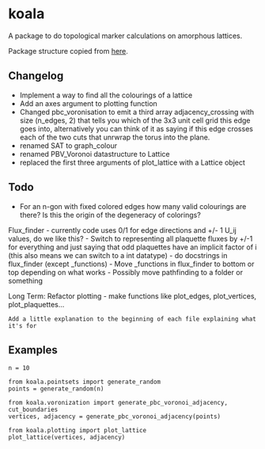 # koala
A package to do topological marker calculations on amorphous lattices.

Package structure copied from [here](https://blog.ionelmc.ro/2014/05/25/python-packaging).

## Changelog
- Implement a way to find all the colourings of a lattice
- Add an axes argument to plotting function
- Changed pbc_voronisation to emit a third array adjacency_crossing with size (n_edges, 2) that tells you which of the 3x3 unit cell grid this edge goes into, alternatively you can think of it as saying if this edge crosses each of the two cuts that unrwrap the torus into the plane.
- renamed SAT to graph_colour 
- renamed PBV_Voronoi datastructure to Lattice
- replaced the first three arguments of plot_lattice with a Lattice object


## Todo
- For an n-gon with fixed colored edges how many valid colourings are there? Is this the origin of the degeneracy of colorings?


Flux_finder
    - currently code uses 0/1 for edge directions and +/- 1 U_ij values, do we like this?
    - Switch to representing all plaquette fluxes by +/-1 for everything and just saying that odd plaquettes have an implicit factor of i (this also means we can switch to a int datatype)
    - do docstrings in flux_finder (except _functions)
    - Move _functions in flux_finder to bottom or top depending on what works
    - Possibly move pathfinding to a folder or something

Long Term:
    Refactor plotting
        - make functions like plot_edges, plot_vertices, plot_plaquettes...

    Add a little explanation to the beginning of each file explaining what it's for

## Examples
```
n = 10

from koala.pointsets import generate_random
points = generate_random(n)

from koala.voronization import generate_pbc_voronoi_adjacency, cut_boundaries
vertices, adjacency = generate_pbc_voronoi_adjacency(points)

from koala.plotting import plot_lattice
plot_lattice(vertices, adjacency)
```
